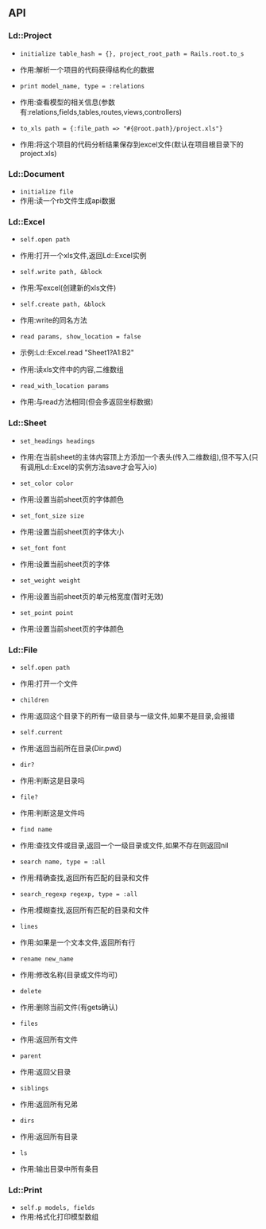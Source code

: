 ## API


### Ld::Project
* `initialize table_hash = {}, project_root_path = Rails.root.to_s`
 * 作用:解析一个项目的代码获得结构化的数据

* `print model_name, type = :relations`
 * 作用:查看模型的相关信息(参数有:relations,fields,tables,routes,views,controllers)

* `to_xls path = {:file_path => "#{@root.path}/project.xls"}`
 * 作用:将这个项目的代码分析结果保存到excel文件(默认在项目根目录下的project.xls)

### Ld::Document
* `initialize file`
 * 作用:读一个rb文件生成api数据

### Ld::Excel
* `self.open path`
 * 作用:打开一个xls文件,返回Ld::Excel实例

* `self.write path, &block`
 * 作用:写excel(创建新的xls文件)

* `self.create path, &block`
 * 作用:write的同名方法

* `read params, show_location = false`
 * 示例:Ld::Excel.read "Sheet1?A1:B2"
 * 作用:读xls文件中的内容,二维数组

* `read_with_location params`
 * 作用:与read方法相同(但会多返回坐标数据)

### Ld::Sheet
* `set_headings headings`
 * 作用:在当前sheet的主体内容顶上方添加一个表头(传入二维数组),但不写入(只有调用Ld::Excel的实例方法save才会写入io)

* `set_color color`
 * 作用:设置当前sheet页的字体颜色

* `set_font_size size`
 * 作用:设置当前sheet页的字体大小

* `set_font font`
 * 作用:设置当前sheet页的字体

* `set_weight weight`
 * 作用:设置当前sheet页的单元格宽度(暂时无效)

* `set_point point`
 * 作用:设置当前sheet页的字体颜色

### Ld::File
* `self.open path`
 * 作用:打开一个文件

* `children `
 * 作用:返回这个目录下的所有一级目录与一级文件,如果不是目录,会报错

* `self.current `
 * 作用:返回当前所在目录(Dir.pwd)

* `dir? `
 * 作用:判断这是目录吗

* `file? `
 * 作用:判断这是文件吗

* `find name`
 * 作用:查找文件或目录,返回一个一级目录或文件,如果不存在则返回nil

* `search name, type = :all`
 * 作用:精确查找,返回所有匹配的目录和文件

* `search_regexp regexp, type = :all`
 * 作用:模糊查找,返回所有匹配的目录和文件

* `lines `
 * 作用:如果是一个文本文件,返回所有行

* `rename new_name`
 * 作用:修改名称(目录或文件均可)

* `delete `
 * 作用:删除当前文件(有gets确认)

* `files `
 * 作用:返回所有文件

* `parent `
 * 作用:返回父目录

* `siblings `
 * 作用:返回所有兄弟

* `dirs `
 * 作用:返回所有目录

* `ls `
 * 作用:输出目录中所有条目

### Ld::Print
* `self.p models, fields`
 * 作用:格式化打印模型数组

